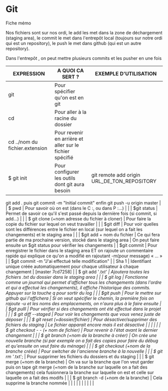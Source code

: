 # Git

Fiche mémo

Nos fichiers sont sur nos ordi, le add les met dans la zone de déchargement (staging area), le commit le met dans l'entrepôt local (toujours sur notre ordi qui est un repository), le push le met dans github (qui est un autre repository).

Dans l'entrepôt , on peut mettre plusieurs commits et les pusher en une fois

| EXPRESSION | A QUOI CA SERT ? | EXEMPLE D'UTILISATION |
| --- | --- | --- |
| git | Pour spécifier qu'on est en git |   |
| cd | Pour aller à la racine du dossier |	|
| cd ../nom du fichier.extension | Pour revenir en arrière et aller sur le fichier spécifié |	|
| $ git init | Pour configurer les outils dont git aura besoin | git remote add origin URL_DE_TON_REPOSITORY

git add . puis git commit -m "Initial commit" enfin git push -u origin master  |
| $ pwd | Pour savoir où on est (dans le C :, ou dans P :…) |   |
| $git status | Permet de savoir ce qu'il s'est passé depuis la dernière fois (si commit, si add...) |   |
| $ git clone (+nom adresse du fichier à cloner) | Pour faire la copie du fichier sur lequel on veut travailler |   |
| $git diff | Pour voir quelles sont les différences entre le fichier en local (sur lequel on a fait les changements) et le staging area |   |
| $git add +  nom du fichier | Ce qui fera partie de ma prochaine version, stocké dans le staging area | On peut faire ensuite un $git status pour vérifier les changements |
| $git commit | Pour enregistrer le fichier dans le staging area ET on rajoute un commentaire rapide qui explique ce qu'on a modifié en rajoutant -m(pour message) « ... » |
| $git commit -m "J'ai effectué telle modification" |
| Sha 1 | Identifiant unique créée automatiquement pour chaque utilisateur à chaque changement | [master 7cd7258] |
| $ git add '*.txt' | Ajoutera toutes les fichiers .txt du dossier dans le staging area |   |
| $ git log | Fonctionne comme un journal qui permet d'afficher tous les changements (dans l'ordre et qui a effectué les changements), il affiche l'historique des commits. Appuyer sur la touche q pour sortir du log |   |
| $git push | Pour le mettre sur github qui l'affichera | Si on veut spécifier le chemin, la première fois on rajoute -u et les noms des emplacements, on n'aura plus à le faire ensuite |
| $git pulll | Pour vérifier si des changements ont été effectué dans le projet |   |
| $ git diff --staged | Pour voir les changements que vous venez juste de déposer |   |
| $ git reset  (+dossier/fichier) | Pour désactiver/supprimer des fichiers du staging | Le fichier apparait encore mais il est désactivé |
|   |   |   |
| $ git checkout - -  (+ nom de fichier) | Pour revenir à l&#39;état avant le dernier changement |   |
| $ git branch (+nom de la branche à créer) | On crée une nouvelle branche (si par exemple on a fait des copies pour faire du débug et qu&#39;ensuite on veut faire du ménage) |   |
| $ git checkout (+nom de la branche créée) | Pour switcher de l&#39;ancienne branche à la nouvelle |   |
| $ git rm '*.txt'; | Pour supprimer les fichiers du dossiers et du staging |   |
| $ git merge (+nom de la branche) | On va sur la branche que l&#39;on veut garder puis on tape git merge (+nom de la branche sur laquelle on a fait des changements) cela fusionnera la branche sur laquelle on est et celle sur laquelle on a fait des modifs |   |
| $  git branch -d (+nom de la branche) | Cela supprime la branche nommée |   |
|   |   |   |
|   |   |   |

